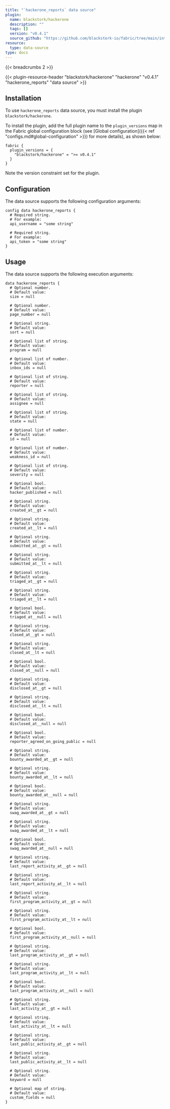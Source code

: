 ```yaml
---
title: "`hackerone_reports` data source"
plugin:
  name: blackstork/hackerone
  description: ""
  tags: []
  version: "v0.4.1"
  source_github: "https://github.com/blackstork-io/fabric/tree/main/internal/hackerone/"
resource:
  type: data-source
type: docs
---
```


{{< breadcrumbs 2 >}}

{{< plugin-resource-header "blackstork/hackerone" "hackerone" "v0.4.1" "hackerone_reports" "data source" >}}

## Installation

To use `hackerone_reports` data source, you must install the plugin `blackstork/hackerone`.

To install the plugin, add the full plugin name to the `plugin_versions` map in the Fabric global configuration block (see [Global configuration]({{< ref "configs.md#global-configuration" >}}) for more details), as shown below:

```hcl
fabric {
  plugin_versions = {
    "blackstork/hackerone" = ">= v0.4.1"
  }
}
```

Note the version constraint set for the plugin.

## Configuration

The data source supports the following configuration arguments:

```hcl
config data hackerone_reports {
  # Required string.
  # For example:
  api_username = "some string"

  # Required string.
  # For example:
  api_token = "some string"
}
```

## Usage

The data source supports the following execution arguments:

```hcl
data hackerone_reports {
  # Optional number.
  # Default value:
  size = null

  # Optional number.
  # Default value:
  page_number = null

  # Optional string.
  # Default value:
  sort = null

  # Optional list of string.
  # Default value:
  program = null

  # Optional list of number.
  # Default value:
  inbox_ids = null

  # Optional list of string.
  # Default value:
  reporter = null

  # Optional list of string.
  # Default value:
  assignee = null

  # Optional list of string.
  # Default value:
  state = null

  # Optional list of number.
  # Default value:
  id = null

  # Optional list of number.
  # Default value:
  weakness_id = null

  # Optional list of string.
  # Default value:
  severity = null

  # Optional bool.
  # Default value:
  hacker_published = null

  # Optional string.
  # Default value:
  created_at__gt = null

  # Optional string.
  # Default value:
  created_at__lt = null

  # Optional string.
  # Default value:
  submitted_at__gt = null

  # Optional string.
  # Default value:
  submitted_at__lt = null

  # Optional string.
  # Default value:
  triaged_at__gt = null

  # Optional string.
  # Default value:
  triaged_at__lt = null

  # Optional bool.
  # Default value:
  triaged_at__null = null

  # Optional string.
  # Default value:
  closed_at__gt = null

  # Optional string.
  # Default value:
  closed_at__lt = null

  # Optional bool.
  # Default value:
  closed_at__null = null

  # Optional string.
  # Default value:
  disclosed_at__gt = null

  # Optional string.
  # Default value:
  disclosed_at__lt = null

  # Optional bool.
  # Default value:
  disclosed_at__null = null

  # Optional bool.
  # Default value:
  reporter_agreed_on_going_public = null

  # Optional string.
  # Default value:
  bounty_awarded_at__gt = null

  # Optional string.
  # Default value:
  bounty_awarded_at__lt = null

  # Optional bool.
  # Default value:
  bounty_awarded_at__null = null

  # Optional string.
  # Default value:
  swag_awarded_at__gt = null

  # Optional string.
  # Default value:
  swag_awarded_at__lt = null

  # Optional bool.
  # Default value:
  swag_awarded_at__null = null

  # Optional string.
  # Default value:
  last_report_activity_at__gt = null

  # Optional string.
  # Default value:
  last_report_activity_at__lt = null

  # Optional string.
  # Default value:
  first_program_activity_at__gt = null

  # Optional string.
  # Default value:
  first_program_activity_at__lt = null

  # Optional bool.
  # Default value:
  first_program_activity_at__null = null

  # Optional string.
  # Default value:
  last_program_activity_at__gt = null

  # Optional string.
  # Default value:
  last_program_activity_at__lt = null

  # Optional bool.
  # Default value:
  last_program_activity_at__null = null

  # Optional string.
  # Default value:
  last_activity_at__gt = null

  # Optional string.
  # Default value:
  last_activity_at__lt = null

  # Optional string.
  # Default value:
  last_public_activity_at__gt = null

  # Optional string.
  # Default value:
  last_public_activity_at__lt = null

  # Optional string.
  # Default value:
  keyword = null

  # Optional map of string.
  # Default value:
  custom_fields = null
}
```